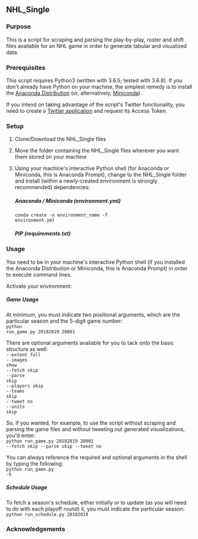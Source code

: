 ## NHL_Single

### Purpose
This is a script for scraping and parsing the play-by-play, roster and shift files available for an NHL game in order to generate tabular and visualized data.

### Prerequisites
This script requires Python3 (written with 3.6.5; tested with 3.6.8). If you don't already have Python on your machine, the simplest remedy is to install the <a href="https://www.anaconda.com/distribution/">Anaconda Distribution</a> (or, alternatively, <a href="https://docs.conda.io/en/latest/miniconda.html">Miniconda</a>). 

If you intend on taking advantage of the script's Twitter functionality, you need to create a <a href="https://apps.twitter.com/app/new">Twitter application</a> and request its Access Token.

### Setup
1. Clone/Download the NHL_Single files
2. Move the folder containing the NHL_Single files wherever you want them stored on your machine
3. Using your machine's interactive Python shell (for Anaconda or Miniconda, this is Anaconda Prompt), change to the NHL_Single folder and install (within a newly-created environment is strongly recommended) dependencies:
  
   ##### Anaconda / Miniconda (environment.yml)
   <code>conda create -n environment_name -f environment.yml</code><br>
   
   ##### PIP (requirements.txt)
      
### Usage
You need to be in your machine's interactive Python shell (if you installed the Anaconda Distribution or Miniconda, this is Anaconda Prompt) in order to execute command lines.

Activate your environment:


##### Game Usage
At minimum, you must indicate two positional arguments, which are the particular season and the 5-digit game number:<br>
<code>python run_game.py 20182019 20001</code>

There are optional arguments available for you to tack onto the basic structure as well:<br>
<code>--extent full</code><br>
<code>--images show</code><br>
<code>--fetch skip</code><br>
<code>--parse skip</code><br>
<code>--players skip</code><br>
<code>--teams skip</code><br>
<code>--tweet no</code><br>
<code>--units skip</code><br>

So, if you wanted, for example, to use the script without scraping and parsing the game files and without tweeting out generated visualizations, you'd enter:<br>
<code>python run_game.py 20182019 20001 --fetch skip --parse skip --tweet no</code>

You can always reference the required and optional arguments in the shell by typing the following:<br>
<code>python run_game.py -h</code>

##### Schedule Usage
To fetch a season's schedule, either initially or to update (as you will need to do with each playoff round) it, you must indicate the particular season:<br>
<code>python run_schedule.py 20182019</code>

### Acknowledgements
